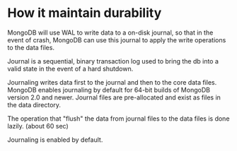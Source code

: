 # How it maintain durability
MongoDB will use WAL to write data to a on-disk journal, so that in the event of crash, MongoDB can use this journal to apply the write operations to the data files.

Journal is a sequential, binary transaction log used to bring the db into a valid state in the event of a hard shutdown.

Journaling writes data first to the journal and then to the core data files. MongoDB enables journaling by default for 64-bit builds of MongoDB version 2.0 and newer. Journal files are pre-allocated and exist as files in the data directory.

The operation that "flush" the data from journal files to the data files is done lazily. (about 60 sec)

Journaling is enabled by default.